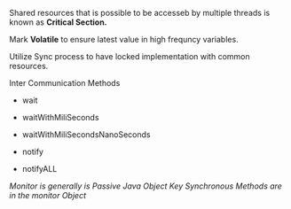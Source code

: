 Shared resources that is possible to be accesseb by multiple threads is known as **Critical Section.**

Mark **Volatile** to ensure latest value in high frequncy variables.

Utilize Sync process to have locked implementation with common resources. 

Inter Communication Methods

- wait
- waitWithMiliSeconds
- waitWithMiliSecondsNanoSeconds

- notify
- notifyALL


*Monitor is generally is Passive Java Object*
*Key Synchronous Methods are in the monitor Object*
